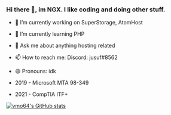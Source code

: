 ### Hi there 👋, im NGX. I like coding and doing other stuff.


- 🔭 I’m currently working on SuperStorage, AtomHost
- 🌱 I’m currently learning PHP
- 💬 Ask me about anything hosting related
- 📫 How to reach me: Discord: jusuf#8562
- 😄 Pronouns: idk

- 2019 - Microsoft MTA 98-349
- 2021 - CompTIA ITF+

[![vmo64's GitHub stats](https://github-readme-stats.vercel.app/api?username=vmo64)](https://github.com/anuraghazra/github-readme-stats)

